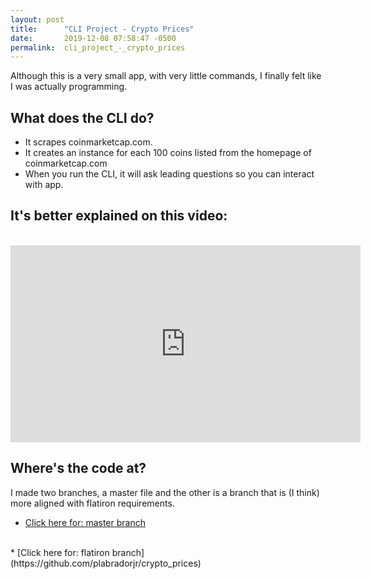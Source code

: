 ```yaml
---
layout: post
title:      "CLI Project - Crypto Prices"
date:       2019-12-08 07:58:47 -0500
permalink:  cli_project_-_crypto_prices
---
```


 


Although this is a very small app, with very little commands, I finally felt like I was actually programming. 


## What does the CLI do?

* It scrapes coinmarketcap.com. 
* It creates an instance for each 100 coins listed from the homepage of coinmarketcap.com
* When you run the CLI, it will ask leading questions so you can interact with app.

## It's better explained on this video:
<br>
<iframe width="560" height="315" src="https://www.youtube.com/embed/jGt6ev5CRK8" frameborder="0" allow="accelerometer; autoplay; encrypted-media; gyroscope; picture-in-picture" allowfullscreen></iframe>

<br>

## Where's the code at?
I made two branches, a master file and the other is a branch that is (I think) more aligned with flatiron requirements. 
<br>
* [Click here for: master branch](https://github.com/plabradorjr/crypto_prices/tree/flatiron_requirement)
<br>
* [Click here for: flatiron branch](https://github.com/plabradorjr/crypto_prices)
<br>

